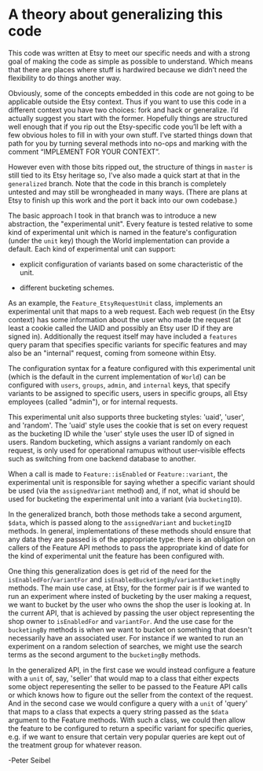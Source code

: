 # A theory about generalizing this code

This code was written at Etsy to meet our specific needs and with a
strong goal of making the code as simple as possible to understand.
Which means that there are places where stuff is hardwired because we
didn’t need the flexibility to do things another way.

Obviously, some of the concepts embedded in this code are not going to
be applicable outside the Etsy context. Thus if you want to use this
code in a different context you have two choices: fork and hack or
generalize. I’d actually suggest you start with the former. Hopefully
things are structured well enough that if you rip out the
Etsy-specific code you’ll be left with a few obvious holes to fill in
with your own stuff. I’ve started things down that path for you by
turning several methods into no-ops and marking with the comment
“IMPLEMENT FOR YOUR CONTEXT”.

However even with those bits ripped out, the structure of things in
`master` is still tied to its Etsy heritage so, I've also made a quick
start at that in the `generalized` branch. Note that the code in this
branch is completely untested and may still be wrongheaded in many
ways. (There are plans at Etsy to finish up this work and the port it
back into our own codebase.)

The basic approach I took in that branch was to introduce a new
abstraction, the "experimental unit". Every feature is tested relative
to some kind of experimental unit which is named in the feature's
configuration (under the `unit` key) though the World
implementation can provide a default. Each kind of experimental unit
can support:

- explicit configuration of variants based on some characteristic of
  the unit.

- different bucketing schemes.

As an example, the `Feature_EtsyRequestUnit` class, implements an
experimental unit that maps to a web request. Each web request (in the
Etsy context) has some information about the user who made the request
(at least a cookie called the UAID and possibly an Etsy user ID if
they are signed in). Additionally the request itself may have included
a `features` query param that specifies specific variants for specific
features and may also be an "internal" request, coming from someone
within Etsy.

The configuration syntax for a feature configured with this
experimental unit (which is the default in the current implementation
of `World`) can be configured with `users`, `groups`, `admin`,
and `internal` keys, that specify variants to be assigned to specific
users, users in specific groups, all Etsy employees (called "admin"),
or for internal requests.

This experimental unit also supports three bucketing styles: 'uaid',
'user', and 'random'. The 'uaid' style uses the cookie that is set on
every request as the bucketing ID while the 'user' style uses the user
ID of signed in users. Random bucketing, which assigns a variant
randomly on each request, is only used for operational ramupus without
user-visible effects such as switching from one backend database to
another.

When a call is made to `Feature::isEnabled` or `Feature::variant`, the
experimental unit is responsible for saying whether a specific variant
should be used (via the `assignedVariant` method) and, if not, what id
should be used for bucketing the experimental unit into a variant (via
`bucketingID`).

In the generalized branch, both those methods take a second argument,
`$data`, which is passed along to the `assignedVariant` and
`bucketingID` methods. In general, implementations of these methods
should ensure that any data they are passed is of the appropriate
type: there is an obligation on callers of the Feature API methods to
pass the appropriate kind of date for the kind of experimental unit
the feature has been configured with.

One thing this generalization does is get rid of the need for the
`isEnabledFor`/`variantFor` and
`isEnabledBucketingBy`/`variantBucketingBy` methods. The main use
case, at Etsy, for the former pair is if we wanted to run an
experiment where insted of bucketing by the user making a request, we
want to bucket by the user who owns the shop the user is looking at.
In the current API, that is achieved by passing the user object
representing the shop owner to `isEnabledFor` and `variantFor`. And
the use case for the `bucketingBy` methods is when we want to bucket
on something that doesn't necessarily have an associated user. For
instance if we wanted to run an experiment on a random selection of
searches, we might use the search terms as the second argument to the
`bucketingBy` methods.

In the generalized API, in the first case we would instead configure a
feature with a `unit` of, say, 'seller' that would map to a class that
either expects some object reperesenting the seller to be passed to
the Feature API calls or which knows how to figure out the seller from
the context of the request. And in the second case we would configure
a query with a `unit` of 'query' that maps to a class that expects a
query string passed as the `$data` argument to the Feature methods.
With such a class, we could then allow the feature to be configured to
return a specific variant for specific queries, e.g. if we want to
ensure that certain very popular queries are kept out of the treatment
group for whatever reason.

-Peter Seibel